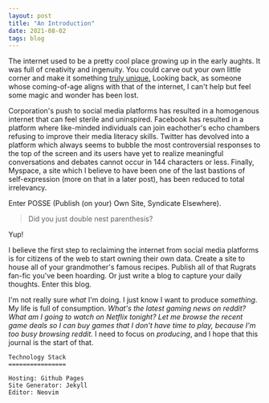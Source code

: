 ```yaml
---
layout: post
title: "An Introduction"
date: 2021-08-02
tags: blog 
---
```


The internet used to be a pretty cool place growing up in the early aughts. It
was full of creativity and ingenuity. You could carve out your own little corner
and make it something
[truly unique.](http://www.wonder-tonic.com/geocitiesizer/content.php?theme=2&music=3&url=zpshank.github.io)
Looking back, as someone whose coming-of-age aligns with that of the internet, I
can't help but feel some magic and wonder has been lost.

Corporation's push to social media platforms has resulted in a homogenous
internet that can feel sterile and uninspired. Facebook has resulted in a
platform where like-minded individuals can join eachother's echo chambers
refusing to improve their media literacy skills. Twitter has devolved into a
platform which always seems to bubble the most controversial responses to the
top of the screen and its users have yet to realize meaningful conversations and
debates cannot occur in 144 characters or less. Finally, Myspace, a site which I
believe to have been one of the last bastions of self-expression (more on that
in a later post), has been reduced to total irrelevancy.

Enter POSSE (Publish (on your) Own Site, Syndicate Elsewhere).

> Did you just double nest parenthesis?

Yup!

I believe the first step to reclaiming the internet from social media platforms
is for citizens of the web to start owning their own data. Create a site to
house all of your grandmother's famous recipes. Publish all of that Rugrats
fan-fic you've been hoarding. Or just write a blog to capture your daily
thoughts. Enter this blog.

I'm not really sure _what_ I'm doing. I just know I want to produce _something_.
My life is full of consumption. _What's the latest gaming news on reddit?_ _What
am I going to watch on Netflix tonight?_ _Let me browse the recent game deals so
I can buy games that I don't have time to play, because I'm too busy browsing
reddit._ I need to focus on _producing_, and I hope that this journal is the
start of that.

```
Technology Stack
================

Hosting: Github Pages
Site Generator: Jekyll
Editor: Neovim
```


